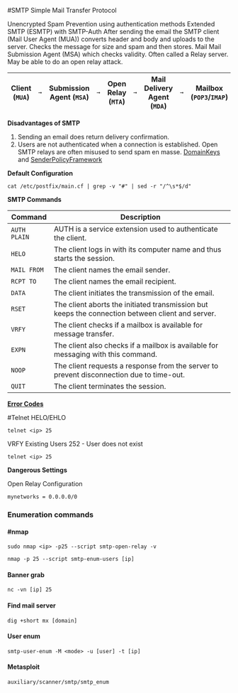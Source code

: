 #SMTP 
Simple Mail Transfer Protocol 

Unencrypted 
Spam Prevention using authentication methods 
Extended SMTP (ESMTP) with SMTP-Auth 
	After sending the email the SMTP client (Mail User Agent (MUA)) converts header and body and uploads to the server. 
	Checks the message for size and spam and then stores. Mail 
	Mail Submission Agent (MSA) which checks validity. 
		Often called a Relay server. 
		May be able to do an open relay attack.

|Client (`MUA`)|`➞`|Submission Agent (`MSA`)|`➞`|Open Relay (`MTA`)|`➞`|Mail Delivery Agent (`MDA`)|`➞`|Mailbox (`POP3`/`IMAP`)|
|---|---|---|---|---|---|---|---|---|

**Disadvantages of SMTP**

1. Sending an email does return delivery confirmation. 
2. Users are not authenticated when a connection is established. Open SMTP relays are often misused to send spam en masse. 
		[DomainKeys](https://dkim.org/) and [SenderPolicyFramework](https://dmarcian.com/what-is-spf/)

**Default Configuration** 
```shell
cat /etc/postfix/main.cf | grep -v "#" | sed -r "/^\s*$/d"
```

**SMTP Commands** 

|**Command**|**Description**|
|---|---|
|`AUTH PLAIN`|AUTH is a service extension used to authenticate the client.|
|`HELO`|The client logs in with its computer name and thus starts the session.|
|`MAIL FROM`|The client names the email sender.|
|`RCPT TO`|The client names the email recipient.|
|`DATA`|The client initiates the transmission of the email.|
|`RSET`|The client aborts the initiated transmission but keeps the connection between client and server.|
|`VRFY`|The client checks if a mailbox is available for message transfer.|
|`EXPN`|The client also checks if a mailbox is available for messaging with this command.|
|`NOOP`|The client requests a response from the server to prevent disconnection due to time-out.|
|`QUIT`|The client terminates the session.|

[**Error Codes**](https://serversmtp.com/smtp-error/)

#Telnet
HELO/EHLO
```shell
telnet <ip> 25
```
VRFY 
Existing Users
252 - User does not exist
```shell
telnet <ip> 25
```


**Dangerous Settings** 

Open Relay Configuration 
```shell
mynetworks = 0.0.0.0/0
```
### Enumeration commands
#### #nmap
```shell
sudo nmap <ip> -p25 --script smtp-open-relay -v
```
```shell
nmap -p 25 --script smtp-enum-users [ip]
```
#### Banner grab 
```shell
nc -vn [ip] 25
```
#### Find mail server 
```shell
dig +short mx [domain]
```
#### User enum 
```shell
smtp-user-enum -M <mode> -u [user] -t [ip]
```
#### Metasploit 
```shell
auxiliary/scanner/smtp/smtp_enum
```
